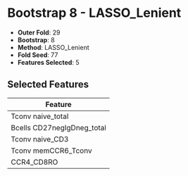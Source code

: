 # Bootstrap 8 - LASSO_Lenient

- **Outer Fold**: 29
- **Bootstrap**: 8
- **Method**: LASSO_Lenient
- **Fold Seed**: 77
- **Features Selected**: 5

## Selected Features

| Feature |
|---------|
| Tconv naive_total |
| Bcells CD27negIgDneg_total |
| Tconv naive_CD3 |
| Tconv memCCR6_Tconv |
| CCR4_CD8RO |
